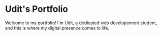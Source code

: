 #  Udit's Portfolio

Welcome to my portfolio! I'm Udit, a dedicated web developement student, and this is where my digital presence comes to life.
